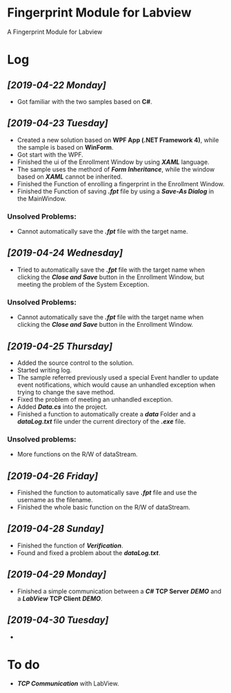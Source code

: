 # Fingerprint Module for Labview
A Fingerprint Module for Labview
# Log
## *[2019-04-22 Monday]*
- Got familiar with the two samples based on **C#**.
## *[2019-04-23 Tuesday]*
- Created a new solution based on **WPF App (.NET Framework 4)**, while the sample is based on **WinForm**.
- Got start with the WPF.
- Finished the ui of the Enrollment Window by using ***XAML*** language.
- The sample uses the methord of ***Form Inheritance***, while the window based on ***XAML*** cannot be inherited.
- Finished the Function of enrolling a fingerprint in the Enrollment Window.
- Finished the Function of saving ***.fpt*** file by using a ***Save-As Dialog*** in the MainWindow.
### Unsolved Problems:
- Cannot automatically save the ***.fpt*** file with the target name.
## *[2019-04-24 Wednesday]*
- Tried to automatically save the ***.fpt*** file with the target name when clicking the ***Close and Save*** button in the Enrollment Window, but meeting the problem of the System Exception.
### Unsolved Problems:
- Cannot automatically save the ***.fpt*** file with the target name when clicking the ***Close and Save*** button in the Enrollment Window.
## *[2019-04-25 Thursday]*
- Added the source control to the solution.
- Started writing log.
- The sample referred previously used a special Event handler to update event notifications, which would cause an unhandled exception when trying to change the save method.
- Fixed the problem of meeting an unhandled exception.
- Added ***Data.cs*** into the project.
- Finished a function to automatically create a ***data*** Folder and a ***dataLog.txt*** file under the current directory of the ***.exe*** file.
### Unsolved problems:
- More functions on the R/W of dataStream.
## *[2019-04-26 Friday]*
- Finished the function to automatically save ***.fpt*** file and use the username as the filename.
- Finished the whole basic function on the R/W of dataStream.
## *[2019-04-28 Sunday]*
- Finished the function of ***Verification***.
- Found and fixed a problem about the ***dataLog.txt***.
## *[2019-04-29 Monday]*
- Finished a simple communication between a ***C#*** **TCP Server** ***DEMO*** and a ***LabView*** **TCP Client** ***DEMO***.
## *[2019-04-30 Tuesday]*
- 
# To do
- ***TCP Communication*** with LabView.
